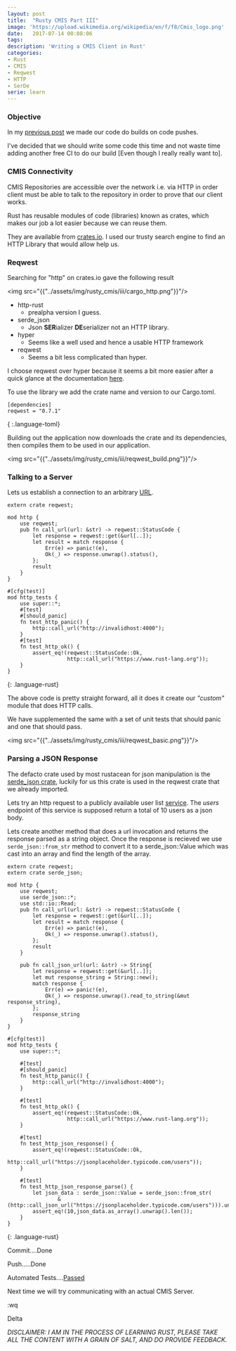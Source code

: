 ```yaml
---
layout: post
title:  "Rusty CMIS Part III"
image: 'https://upload.wikimedia.org/wikipedia/en/f/f8/Cmis_logo.png'
date:   2017-07-14 00:08:06
tags:
description: 'Writing a CMIS Client in Rust'
categories:
- Rust
- CMIS
- Reqwest
- HTTP
- SerDe
serie: learn
---
```


### Objective 
In my <a href="https://deltamaniac.github.io/Rusty-CMIS-Part-II">previous post</a> we made our code do builds on code pushes.

I've decided that we should write some code this time and not waste time adding another free CI to do our build [Even though I really really want to].


### CMIS Connectivity 

CMIS Repositories are accessible over the network i.e. via HTTP in order client must be able to talk to the repository in order to prove that our client works.

Rust has reusable modules of code (libraries) known as crates, which makes our job a lot easier because we can reuse them.

They are available from <a href="https://crates.io">crates.io</a>. I used our trusty search engine to find an HTTP Library that would allow help us.


### Reqwest 

Searching for "http" on crates.io gave the following result

<img src="{{"../assets/img/rusty_cmis/iii/cargo_http.png"}}"/>

* http-rust 
    * prealpha version I guess.
* serde_json 
    * Json **SER**ializer **DE**serializer not an HTTP library.
* hyper 
    * Seems like a well used and hence a usable HTTP framework
* reqwest
    * Seems a bit less complicated than hyper.

I choose reqwest over hyper because it seems a bit more easier after a quick glance at the documentation <a href="https://docs.rs/reqwest/0.7.1/reqwest/">here</a>.

To use the library we add the crate name and version to our Cargo.toml.

~~~
[dependencies]
reqwest = "0.7.1"
~~~
{ :.language-toml}

Building out the application now downloads the crate and its dependencies, then compiles them to be used in our application.

<img src="{{"../assets/img/rusty_cmis/iii/reqwest_build.png"}}"/>

### Talking to a Server

Lets us establish a connection to an arbitrary <a href="https://www.rust-lang.org">URL</a>.

~~~
extern crate reqwest;

mod http {
    use reqwest;
    pub fn call_url(url: &str) -> reqwest::StatusCode {
        let response = reqwest::get(&url[..]);
        let result = match response {
            Err(e) => panic!(e),
            Ok(_) => response.unwrap().status(),
        };
        result
    }
}

#[cfg(test)]
mod http_tests {
    use super::*;
    #[test]
    #[should_panic]
    fn test_http_panic() {
        http::call_url("http://invalidhost:4000");
    }
    #[test]
    fn test_http_ok() {
        assert_eq!(reqwest::StatusCode::Ok,
                   http::call_url("https://www.rust-lang.org"));
    }
}

~~~
{: .language-rust}

The above code is pretty straight forward, all it does it create our *"custom"* module that does HTTP calls.

We have supplemented the same with a set of unit tests that should panic and one that should pass.

<img src="{{"../assets/img/rusty_cmis/iii/reqwest_basic.png"}}"/>

### Parsing a JSON Response 

The defacto crate used by most rustacean for json manipulation is the <a href="https://serde.rs/">serde_json crate</a>, luckily for us this crate is used in the reqwest crate that we already imported.

Lets try an http request to a publicly available user list <a href="https://jsonplaceholder.typicode.com/users">service</a>. The *users* endpoint of this service is supposed return a total of 10 users as a json body.

Lets create another method  that does a url invocation and returns the response parsed as a string object. Once the response is recieved we use `serde_json::from_str` method to convert it to a serde_json::Value which was cast into an array and find the length of the array.

~~~
extern crate reqwest;
extern crate serde_json;

mod http {
    use reqwest;
    use serde_json::*;
    use std::io::Read;
    pub fn call_url(url: &str) -> reqwest::StatusCode {
        let response = reqwest::get(&url[..]);
        let result = match response {
            Err(e) => panic!(e),
            Ok(_) => response.unwrap().status(),
        };
        result
    }

    pub fn call_json_url(url: &str) -> String{
        let response = reqwest::get(&url[..]);
        let mut response_string = String::new();
        match response {
            Err(e) => panic!(e),
            Ok(_) => response.unwrap().read_to_string(&mut response_string),
        };
        response_string
    }
}

#[cfg(test)]
mod http_tests {
    use super::*;

    #[test]
    #[should_panic]
    fn test_http_panic() {
        http::call_url("http://invalidhost:4000");
    }
   
    #[test]
    fn test_http_ok() {
        assert_eq!(reqwest::StatusCode::Ok,
                   http::call_url("https://www.rust-lang.org"));
    } 

    #[test]
    fn test_http_json_response() {
        assert_eq!(reqwest::StatusCode::Ok,
                   http::call_url("https://jsonplaceholder.typicode.com/users"));
    }

    #[test]
    fn test_http_json_response_parse() {
        let json_data : serde_json::Value = serde_json::from_str(
                &(http::call_json_url("https://jsonplaceholder.typicode.com/users"))).unwrap();
        assert_eq!(10,json_data.as_array().unwrap().len());
    }
}

~~~
{: .language-rust}


Commit....Done

Push.....Done

Automated Tests....<a href="https://travis-ci.org/DeltaManiac/rusty_cmis/builds/255766092">Passed</a>

Next time we will try communicating with an actual CMIS Server.

:wq

Delta

*DISCLAIMER: I AM IN THE PROCESS OF LEARNING RUST, PLEASE TAKE ALL THE CONTENT WITH A GRAIN OF SALT, AND DO PROVIDE FEEDBACK.*